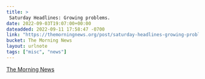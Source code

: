 ```yaml
---
title: > 
 Saturday Headlines: Growing problems.
date: 2022-09-03T19:07:00+00:00
dateadded: 2022-09-11 17:58:47 -0700
link: "https://themorningnews.org/post/saturday-headlines-growing-problems"
bucket: The Morning News
layout: urlnote
tags: ["misc", "news"]
--- 
```


 
  
    
    
    


 <!-- end excerpt --> 
<div class='bucket'><a class='internal-link' href='/buckets/the-morning-news'>The Morning News</a></div> 
